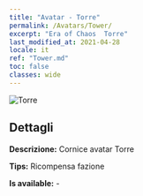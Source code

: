 ```yaml
---
title: "Avatar - Torre"
permalink: /Avatars/Tower/
excerpt: "Era of Chaos  Torre"
last_modified_at: 2021-04-28
locale: it
ref: "Tower.md"
toc: false
classes: wide
---
```

 ![Torre](/images/a/avatarFrame_5.png)

## Dettagli

 **Descrizione:** Cornice avatar Torre 

 **Tips:** Ricompensa fazione 

 **Is available:**  - 

